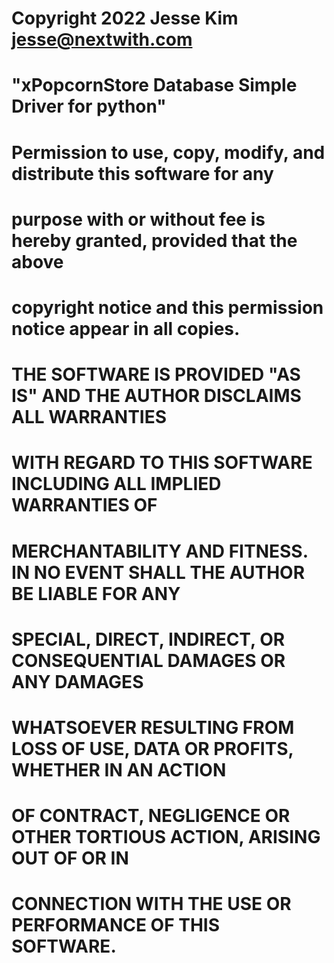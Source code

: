 # Copyright 2022 Jesse Kim <jesse@nextwith.com>
# "xPopcornStore Database Simple Driver for python"
#
# Permission to use, copy, modify, and distribute this software for any
# purpose with or without fee is hereby granted, provided that the above
# copyright notice and this permission notice appear in all copies.
#
# THE SOFTWARE IS PROVIDED "AS IS" AND THE AUTHOR DISCLAIMS ALL WARRANTIES
# WITH REGARD TO THIS SOFTWARE INCLUDING ALL IMPLIED WARRANTIES OF
# MERCHANTABILITY AND FITNESS. IN NO EVENT SHALL THE AUTHOR BE LIABLE FOR ANY
# SPECIAL, DIRECT, INDIRECT, OR CONSEQUENTIAL DAMAGES OR ANY DAMAGES
# WHATSOEVER RESULTING FROM LOSS OF USE, DATA OR PROFITS, WHETHER IN AN ACTION
# OF CONTRACT, NEGLIGENCE OR OTHER TORTIOUS ACTION, ARISING OUT OF OR IN
# CONNECTION WITH THE USE OR PERFORMANCE OF THIS SOFTWARE.
